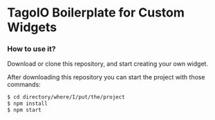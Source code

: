# TagoIO Boilerplate for Custom Widgets

### How to use it?

Download or clone this repository, and start creating your own widget.

After downloading this repository you can start the project with those commands:
```bash
$ cd directory/where/I/put/the/project
$ npm install
$ npm start
```
